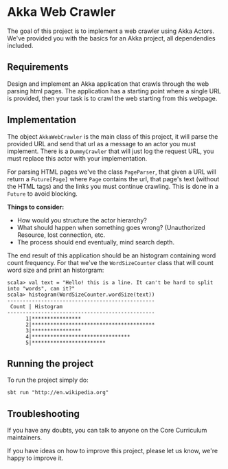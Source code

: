 # Akka Web Crawler #
The goal of this project is to implement a web crawler using Akka Actors. We've provided you with the basics for an Akka
project, all dependendies included.

## Requirements
Design and implement an Akka application that crawls through the web parsing html pages. The application has a starting
point where a single URL is provided, then your task is to crawl the web starting from this webpage.

## Implementation
The object `AkkaWebCrawler` is the main class of this project, it will parse the provided URL and send that url as a
message to an actor you must implement. There is a `DummyCrawler` that will just log the request URL, you must replace
this actor with your implementation.

For parsing HTML pages we've the class `PageParser`, that given a URL will return a `Future[Page]` where `Page` contains
the url, that page's text (without the HTML tags) and the links you must continue crawling. This is done in a `Future`
to avoid blocking.

**Things to consider:**
- How would you structure the actor hierarchy?
- What should happen when something goes wrong? (Unauthorized Resource, lost connection, etc.
- The process should end eventually, mind search depth.


The end result of this application should be an histogram containing word count frequency. For that we've the
`WordSizeCounter` class that will count word size and print an historgram:

```
scala> val text = "Hello! this is a line. It can't be hard to split into "words", can it?"
scala> histogram(WordSizeCounter.wordSize(text))
------------------------------------------------
 Count | Histogram
------------------------------------------------
      1|****************
      2|****************************************
      3|****************
      4|********************************
      5|************************
```

## Running the project
To run the project simply do:

```
sbt run "http://en.wikipedia.org"
```

## Troubleshooting
If you have any doubts, you can talk to anyone on the Core Curriculum maintainers.

If you have ideas on how to improve this project, please let us know, we're happy to improve it.

